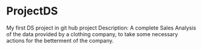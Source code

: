 # ProjectDS
My first DS project in git hub
project Description: A complete Sales Analysis of the data provided by a clothing company, to take some necessary actions for the betterment of the company.
